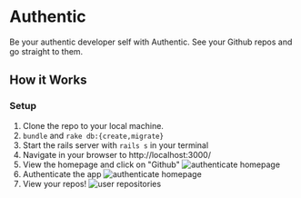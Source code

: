 # Authentic
Be your authentic developer self with Authentic. See your Github repos and go straight to them.

## How it Works

### Setup

1. Clone the repo to your local machine.
1. `bundle` and `rake db:{create,migrate}`
1. Start the rails server with `rails s` in your terminal
1. Navigate in your browser to http://localhost:3000/
1. View the homepage and click on "Github"
![authenticate homepage](https://github.com/katemorris/authenticate/app/assets/images/homepage.png "Authenticate Home")
1. Authenticate the app
![authenticate homepage](https://github.com/katemorris/authenticate/app/assets/images/auth.png "Authenticate")
1. View your repos!
![user repositories](https://github.com/katemorris/authenticate/app/assets/images/repos.png "user specific repositories")
